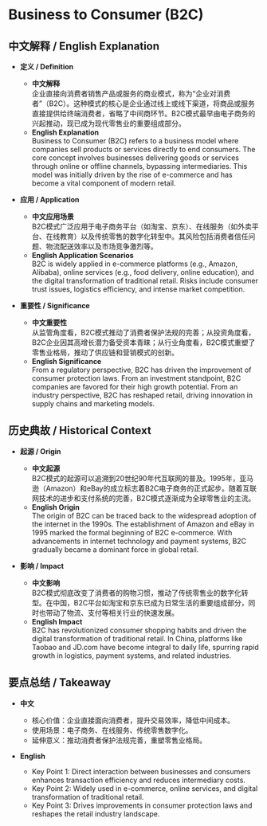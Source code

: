 # Business to Consumer (B2C)

## 中文解释 / English Explanation

* **定义 / Definition**  
  - **中文解释**  
    企业直接向消费者销售产品或服务的商业模式，称为“企业对消费者”（B2C）。这种模式的核心是企业通过线上或线下渠道，将商品或服务直接提供给终端消费者，省略了中间商环节。B2C模式最早由电子商务的兴起推动，现已成为现代零售业的重要组成部分。  
  - **English Explanation**  
    Business to Consumer (B2C) refers to a business model where companies sell products or services directly to end consumers. The core concept involves businesses delivering goods or services through online or offline channels, bypassing intermediaries. This model was initially driven by the rise of e-commerce and has become a vital component of modern retail.

* **应用 / Application**  
  - **中文应用场景**  
    B2C模式广泛应用于电子商务平台（如淘宝、京东）、在线服务（如外卖平台、在线教育）以及传统零售的数字化转型中。其风险包括消费者信任问题、物流配送效率以及市场竞争激烈等。  
  - **English Application Scenarios**  
    B2C is widely applied in e-commerce platforms (e.g., Amazon, Alibaba), online services (e.g., food delivery, online education), and the digital transformation of traditional retail. Risks include consumer trust issues, logistics efficiency, and intense market competition.

* **重要性 / Significance**  
  - **中文重要性**  
    从监管角度看，B2C模式推动了消费者保护法规的完善；从投资角度看，B2C企业因其高增长潜力备受资本青睐；从行业角度看，B2C模式重塑了零售业格局，推动了供应链和营销模式的创新。  
  - **English Significance**  
    From a regulatory perspective, B2C has driven the improvement of consumer protection laws. From an investment standpoint, B2C companies are favored for their high growth potential. From an industry perspective, B2C has reshaped retail, driving innovation in supply chains and marketing models.

## 历史典故 / Historical Context

* **起源 / Origin**  
  - **中文起源**  
    B2C模式的起源可以追溯到20世纪90年代互联网的普及。1995年，亚马逊（Amazon）和eBay的成立标志着B2C电子商务的正式起步。随着互联网技术的进步和支付系统的完善，B2C模式逐渐成为全球零售业的主流。  
  - **English Origin**  
    The origin of B2C can be traced back to the widespread adoption of the internet in the 1990s. The establishment of Amazon and eBay in 1995 marked the formal beginning of B2C e-commerce. With advancements in internet technology and payment systems, B2C gradually became a dominant force in global retail.

* **影响 / Impact**  
  - **中文影响**  
    B2C模式彻底改变了消费者的购物习惯，推动了传统零售业的数字化转型。在中国，B2C平台如淘宝和京东已成为日常生活的重要组成部分，同时也带动了物流、支付等相关行业的快速发展。  
  - **English Impact**  
    B2C has revolutionized consumer shopping habits and driven the digital transformation of traditional retail. In China, platforms like Taobao and JD.com have become integral to daily life, spurring rapid growth in logistics, payment systems, and related industries.

## 要点总结 / Takeaway

* **中文**  
  - 核心价值：企业直接面向消费者，提升交易效率，降低中间成本。  
  - 使用场景：电子商务、在线服务、传统零售数字化。  
  - 延伸意义：推动消费者保护法规完善，重塑零售业格局。  

* **English**  
  - Key Point 1: Direct interaction between businesses and consumers enhances transaction efficiency and reduces intermediary costs.  
  - Key Point 2: Widely used in e-commerce, online services, and digital transformation of traditional retail.  
  - Key Point 3: Drives improvements in consumer protection laws and reshapes the retail industry landscape.
